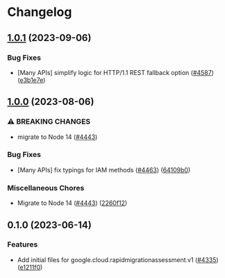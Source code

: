 # Changelog

## [1.0.1](https://github.com/googleapis/google-cloud-node/compare/rapidmigrationassessment-v1.0.0...rapidmigrationassessment-v1.0.1) (2023-09-06)


### Bug Fixes

* [Many APIs] simplify logic for HTTP/1.1 REST fallback option ([#4587](https://github.com/googleapis/google-cloud-node/issues/4587)) ([e3b1e7e](https://github.com/googleapis/google-cloud-node/commit/e3b1e7e46d666abb4df28c3cd69e97c08b88445a))

## [1.0.0](https://github.com/googleapis/google-cloud-node/compare/rapidmigrationassessment-v0.1.0...rapidmigrationassessment-v1.0.0) (2023-08-06)


### ⚠ BREAKING CHANGES

* migrate to Node 14 ([#4443](https://github.com/googleapis/google-cloud-node/issues/4443))

### Bug Fixes

* [Many APIs] fix typings for IAM methods ([#4463](https://github.com/googleapis/google-cloud-node/issues/4463)) ([64109b0](https://github.com/googleapis/google-cloud-node/commit/64109b007521c418cefe09c18a92cc6eaef0932c))


### Miscellaneous Chores

* Migrate to Node 14 ([#4443](https://github.com/googleapis/google-cloud-node/issues/4443)) ([2260f12](https://github.com/googleapis/google-cloud-node/commit/2260f12543d171bda95345e53475f5f0fdc45770))

## 0.1.0 (2023-06-14)


### Features

* Add initial files for google.cloud.rapidmigrationassessment.v1 ([#4335](https://github.com/googleapis/google-cloud-node/issues/4335)) ([e1211f0](https://github.com/googleapis/google-cloud-node/commit/e1211f0b2bc1557cca5ba63949ef1fb8cdacedf6))
